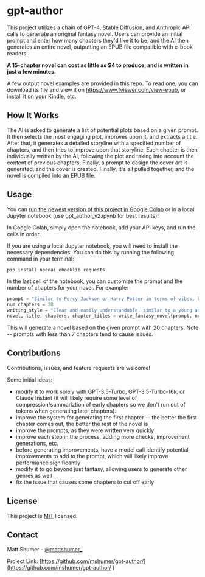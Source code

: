 # gpt-author

This project utilizes a chain of GPT-4, Stable Diffusion, and Anthropic API calls to generate an original fantasy novel. Users can provide an initial prompt and enter how many chapters they'd like it to be, and the AI then generates an entire novel, outputting an EPUB file compatible with e-book readers.

**A 15-chapter novel can cost as little as $4 to produce, and is written in just a few minutes.**

A few output novel examples are provided in this repo. To read one, you can download its file and view it on https://www.fviewer.com/view-epub, or install it on your Kindle, etc.

## How It Works

The AI is asked to generate a list of potential plots based on a given prompt. It then selects the most engaging plot, improves upon it, and extracts a title. After that, it generates a detailed storyline with a specified number of chapters, and then tries to improve upon that storyline. Each chapter is then individually written by the AI, following the plot and taking into account the content of previous chapters. Finally, a prompt to design the cover art is generated, and the cover is created. Finally, it's all pulled together, and the novel is compiled into an EPUB file.

## Usage

You can [run the newest version of this project in Google Colab](https://colab.research.google.com/drive/1dJ_WQ_4OTm2F6e6hpqVc6CUCW_jBNHMd?usp=sharing) or in a local Jupyter notebook (use gpt_author_v2.ipynb for best results)!

In Google Colab, simply open the notebook, add your API keys, and run the cells in order. 

If you are using a local Jupyter notebook, you will need to install the necessary dependencies. You can do this by running the following command in your terminal:

```bash
pip install openai ebooklib requests
```

In the last cell of the notebook, you can customize the prompt and the number of chapters for your novel. For example:

```python
prompt = "Similar to Percy Jackson or Harry Potter in terms of vibes, but a different plot entirely. Set in modern day. Add some element of technology to it."
num_chapters = 20
writing_style = "Clear and easily understandable, similar to a young adult novel. Highly descriptive and sometimes long-winded."
novel, title, chapters, chapter_titles = write_fantasy_novel(prompt, num_chapters, writing_style)
```

This will generate a novel based on the given prompt with 20 chapters. Note -- prompts with less than 7 chapters tend to cause issues.

## Contributions

Contributions, issues, and feature requests are welcome!

Some initial ideas:
- modify it to work solely with GPT-3.5-Turbo, GPT-3.5-Turbo-16k, or Claude Instant (it will likely require some level of compression/summariztion of early chapters so we don't run out of tokens when generating later chapters).
- improve the system for generating the first chapter -- the better the first chapter comes out, the better the rest of the novel is
- improve the prompts, as they were written very quickly
- improve each step in the process, adding more checks, improvement generations, etc.
- before generating improvements, have a model call identify potential improvements to add to the prompt, which will likely improve performance significantly
- modify it to go beyond just fantasy, allowing users to generate other genres as well
- fix the issue that causes some chapters to cut off early

## License

This project is [MIT](https://github.com/your_username/your_repository/blob/master/LICENSE) licensed.

## Contact

Matt Shumer - [@mattshumer_](https://twitter.com/mattshumer_)

Project Link: [https://github.com/mshumer/gpt-author/](https://github.com/mshumer/gpt-author/ )
